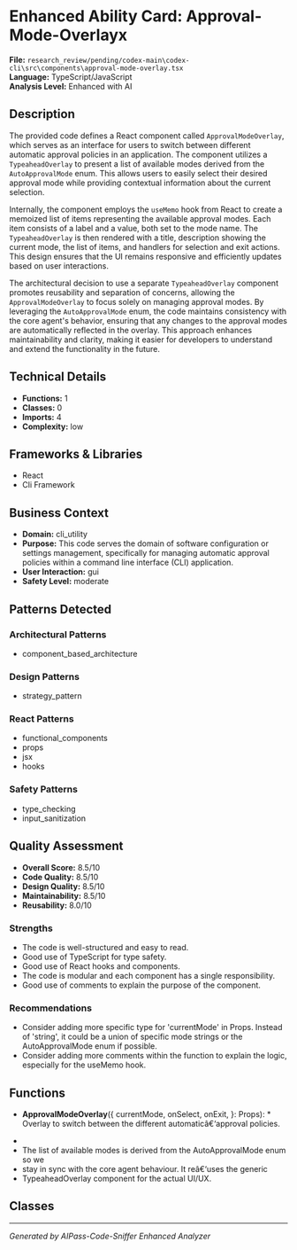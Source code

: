 # Enhanced Ability Card: Approval-Mode-Overlayx

**File:** `research_review/pending/codex-main\codex-cli\src\components\approval-mode-overlay.tsx`  
**Language:** TypeScript/JavaScript  
**Analysis Level:** Enhanced with AI

## Description

The provided code defines a React component called `ApprovalModeOverlay`, which serves as an interface for users to switch between different automatic approval policies in an application. The component utilizes a `TypeaheadOverlay` to present a list of available modes derived from the `AutoApprovalMode` enum. This allows users to easily select their desired approval mode while providing contextual information about the current selection.

Internally, the component employs the `useMemo` hook from React to create a memoized list of items representing the available approval modes. Each item consists of a label and a value, both set to the mode name. The `TypeaheadOverlay` is then rendered with a title, description showing the current mode, the list of items, and handlers for selection and exit actions. This design ensures that the UI remains responsive and efficiently updates based on user interactions.

The architectural decision to use a separate `TypeaheadOverlay` component promotes reusability and separation of concerns, allowing the `ApprovalModeOverlay` to focus solely on managing approval modes. By leveraging the `AutoApprovalMode` enum, the code maintains consistency with the core agent's behavior, ensuring that any changes to the approval modes are automatically reflected in the overlay. This approach enhances maintainability and clarity, making it easier for developers to understand and extend the functionality in the future.

## Technical Details

- **Functions:** 1
- **Classes:** 0
- **Imports:** 4
- **Complexity:** low


## Frameworks & Libraries

- React
- Cli Framework



## Business Context

- **Domain:** cli_utility
- **Purpose:** This code serves the domain of software configuration or settings management, specifically for managing automatic approval policies within a command line interface (CLI) application.
- **User Interaction:** gui
- **Safety Level:** moderate



## Patterns Detected

### Architectural Patterns
- component_based_architecture

### Design Patterns
- strategy_pattern

### React Patterns
- functional_components
- props
- jsx
- hooks

### Safety Patterns
- type_checking
- input_sanitization



## Quality Assessment

- **Overall Score:** 8.5/10
- **Code Quality:** 8.5/10
- **Design Quality:** 8.5/10
- **Maintainability:** 8.5/10
- **Reusability:** 8.0/10

### Strengths
- The code is well-structured and easy to read.
- Good use of TypeScript for type safety.
- Good use of React hooks and components.
- The code is modular and each component has a single responsibility.
- Good use of comments to explain the purpose of the component.

### Recommendations
- Consider adding more specific type for 'currentMode' in Props. Instead of 'string', it could be a union of specific mode strings or the AutoApprovalMode enum if possible.
- Consider adding more comments within the function to explain the logic, especially for the useMemo hook.


## Functions

- **ApprovalModeOverlay**({
  currentMode,
  onSelect,
  onExit,
}: Props): * Overlay to switch between the different automaticâ€‘approval policies.
 *
 * The list of available modes is derived from the AutoApprovalMode enum so we
 * stay in sync with the core agent behaviour.  It reâ€‘uses the generic
 * TypeaheadOverlay component for the actual UI/UX.

## Classes



---
*Generated by AIPass-Code-Sniffer Enhanced Analyzer*
